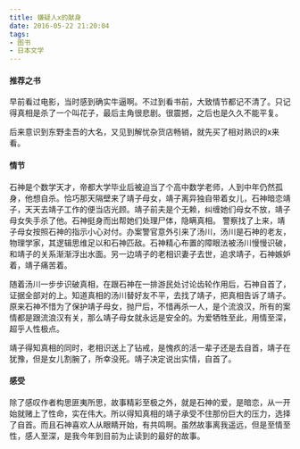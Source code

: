```yaml
---
title: 嫌疑人x的献身
date: 2016-05-22 21:20:04
tags:
- 图书
- 日本文学
---
```


#### 推荐之书

早前看过电影，当时感到确实牛逼啊。不过到看书前，大致情节都记不清了。只记得真相是杀了一个叫花子，最后主角很悲剧。很震撼，之后也是久久不能平复。

后来意识到东野圭吾的大名，又见到解忧杂货店畅销，就先买了相对熟识的x来看。

#### 情节

石神是个数学天才，帝都大学毕业后被迫当了个高中数学老师，人到中年仍然孤身，他想自杀。恰巧那天隔壁来了靖子母女，靖子离异独自带着女儿，石神暗恋靖子，天天去靖子工作的便当店光顾。靖子前夫是个无赖，纠缠她们母女不放，靖子母女失手杀了他。石神挺身而出帮她们处理尸体，隐瞒真相。
警察找了上来，靖子母女按照石神的指示小心对付。办案警官意外引来了汤川，汤川是石神的老友，物理学家，其逻辑思维足以和石神匹敌。石神精心布置的障眼法被汤川慢慢识破，和靖子的关系渐渐浮出水面。另一边靖子的老相识妻子去世，追求靖子，石神嫉妒着，靖子痛苦着。

随着汤川一步步识破真相，在跟石神在一排游民处讨论齿轮作用后，石神自首了，证据全部对的上。知道真相的汤川替好友不平，去找了靖子，把真相告诉了靖子。原来石神不惜为了保护靖子母女，抛尸后，不惜再杀一人，是个流浪汉，所有的案情都是跟流浪汉有关，那么靖子母女就永远是安全的。为爱牺牲至此，用情至深，超乎人性极点。

靖子得知真相的同时，老相识送上了钻戒，是愧疚的活一辈子还是去自首，靖子在犹豫，但是女儿割腕了，所幸没死。靖子决定说出实情，自首了。

#### 感受

除了感叹作者构思匪夷所思，故事精彩至极之外，就是石神的爱，是暗恋，从一开始就赌上了性命，实在伟大。所以得知真相的靖子承受不住那份巨大的压力，选择了自首。而且石神喜欢人从眼睛开始，有共鸣啊。虽然故事离我遥远，但是至情至性，感人至深，是我今年到目前为止读到的最好的故事。

